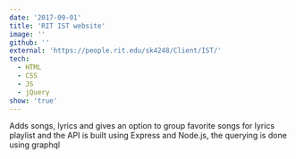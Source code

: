 ```yaml
---
date: '2017-09-01'
title: 'RIT IST website'
image: ''
github: ''
external: 'https://people.rit.edu/sk4248/Client/IST/'
tech:
  - HTML
  - CSS
  - JS
  - jQuery
show: 'true'
---
```


Adds songs, lyrics and gives an option to group favorite songs for lyrics playlist and the API is built using Express and Node.js, the querying is done using graphql
